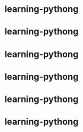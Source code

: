 # learning-pythong
# learning-pythong
# learning-pythong
# learning-pythong
# learning-pythong
# learning-pythong
